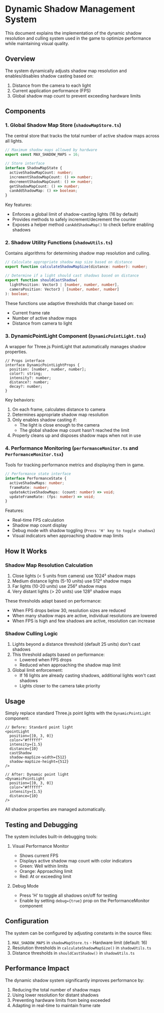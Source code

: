 # Dynamic Shadow Management System

This document explains the implementation of the dynamic shadow resolution and culling system used in the game to optimize performance while maintaining visual quality.

## Overview

The system dynamically adjusts shadow map resolution and enables/disables shadow casting based on:
1. Distance from the camera to each light
2. Current application performance (FPS)
3. Global shadow map count to prevent exceeding hardware limits

## Components

### 1. Global Shadow Map Store (`shadowMapStore.ts`)

The central store that tracks the total number of active shadow maps across all lights.

```typescript
// Maximum shadow maps allowed by hardware
export const MAX_SHADOW_MAPS = 16;

// Store interface
interface ShadowMapState {
  activeShadowMapCount: number;
  incrementShadowMapCount: () => number;
  decrementShadowMapCount: () => number;
  getShadowMapCount: () => number;
  canAddShadowMap: () => boolean;
}
```

Key features:
- Enforces a global limit of shadow-casting lights (16 by default)
- Provides methods to safely increment/decrement the counter
- Exposes a helper method `canAddShadowMap()` to check before enabling shadows

### 2. Shadow Utility Functions (`shadowUtils.ts`)

Contains algorithms for determining shadow map resolution and culling.

```typescript
// Calculate appropriate shadow map size based on distance
export function calculateShadowMapSize(distance: number): number;

// Determine if a light should cast shadows based on distance
export function shouldCastShadow(
  lightPosition: Vector3 | [number, number, number],
  cameraPosition: Vector3 | [number, number, number]
): boolean;
```

These functions use adaptive thresholds that change based on:
- Current frame rate
- Number of active shadow maps
- Distance from camera to light

### 3. DynamicPointLight Component (`DynamicPointLight.tsx`)

A wrapper for Three.js PointLight that automatically manages shadow properties.

```tsx
// Props interface
interface DynamicPointLightProps {
  position: [number, number, number];
  color?: string;
  intensity?: number;
  distance?: number;
  decay?: number;
}
```

Key behaviors:
1. On each frame, calculates distance to camera
2. Determines appropriate shadow map resolution
3. Only enables shadow casting if:
   - The light is close enough to the camera
   - The global shadow map count hasn't reached the limit
4. Properly cleans up and disposes shadow maps when not in use

### 4. Performance Monitoring (`performanceMonitor.ts` and `PerformanceMonitor.tsx`)

Tools for tracking performance metrics and displaying them in game.

```typescript
// Performance state interface
interface PerformanceState {
  activeShadowMaps: number;
  frameRate: number;
  updateActiveShadowMaps: (count: number) => void;
  updateFrameRate: (fps: number) => void;
}
```

Features:
- Real-time FPS calculation
- Shadow map count display
- Debug mode with shadow toggling (`Press 'H' key to toggle shadows`)
- Visual indicators when approaching shadow map limits

## How It Works

### Shadow Map Resolution Calculation

1. Close lights (< 5 units from camera) use 1024² shadow maps
2. Medium distance lights (5-10 units) use 512² shadow maps
3. Far lights (10-20 units) use 256² shadow maps
4. Very distant lights (> 20 units) use 128² shadow maps

These thresholds adapt based on performance:
- When FPS drops below 30, resolution sizes are reduced
- When many shadow maps are active, individual resolutions are lowered
- When FPS is high and few shadows are active, resolution can increase

### Shadow Culling Logic

1. Lights beyond a distance threshold (default 25 units) don't cast shadows
2. This threshold adapts based on performance:
   - Lowered when FPS drops 
   - Reduced when approaching the shadow map limit
3. Global limit enforcement:
   - If 16 lights are already casting shadows, additional lights won't cast shadows
   - Lights closer to the camera take priority

## Usage

Simply replace standard Three.js point lights with the `DynamicPointLight` component:

```tsx
// Before: Standard point light
<pointLight
  position={[0, 3, 0]}
  color="#ffffff"
  intensity={1.5}
  distance={10}
  castShadow
  shadow-mapSize-width={512}
  shadow-mapSize-height={512}
/>

// After: Dynamic point light
<DynamicPointLight
  position={[0, 3, 0]}
  color="#ffffff"
  intensity={1.5}
  distance={10}
/>
```

All shadow properties are managed automatically.

## Testing and Debugging

The system includes built-in debugging tools:

1. Visual Performance Monitor
   - Shows current FPS
   - Displays active shadow map count with color indicators
   - Green: Well within limits
   - Orange: Approaching limit
   - Red: At or exceeding limit

2. Debug Mode
   - Press 'H' to toggle all shadows on/off for testing
   - Enable by setting `debug={true}` prop on the PerformanceMonitor component

## Configuration

The system can be configured by adjusting constants in the source files:

1. `MAX_SHADOW_MAPS` in `shadowMapStore.ts` - Hardware limit (default: 16)
2. Resolution thresholds in `calculateShadowMapSize()` in `shadowUtils.ts`
3. Distance thresholds in `shouldCastShadow()` in `shadowUtils.ts`

## Performance Impact

The dynamic shadow system significantly improves performance by:
1. Reducing the total number of shadow maps
2. Using lower resolution for distant shadows
3. Preventing hardware limits from being exceeded
4. Adapting in real-time to maintain frame rate 